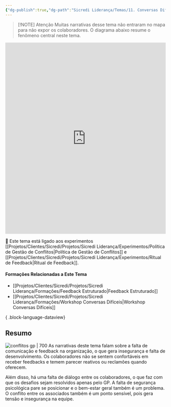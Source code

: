 ```yaml
---
{"dg-publish":true,"dg-path":"Sicredi Liderança/Temas/11. Conversas Difíceis.md","permalink":"/Sicredi Liderança/Temas/11. Conversas Difíceis/"}
---
```


> [!NOTE] Atenção
>  Muitas narrativas desse tema não entraram no mapa para não expor os colaboradores. O diagrama abaixo resume o fenômeno central neste tema.
<iframe src="https://embed.kumu.io/598e4b6df9852be9805829249b81063d" width="100%" height="600" frameborder="0"></iframe>

🔗 Este tema está ligado aos experimentos [[Projetos/Clientes/Sicredi/Projetos/Sicredi Liderança/Experimentos/Política de Gestão de Conflitos\|Política de Gestão de Conflitos]] e [[Projetos/Clientes/Sicredi/Projetos/Sicredi Liderança/Experimentos/Ritual de Feedback\|Ritual de Feedback]].

#### Formações Relacionadas a Este Tema
- [[Projetos/Clientes/Sicredi/Projetos/Sicredi Liderança/Formações/Feedback Estruturado\|Feedback Estruturado]]
- [[Projetos/Clientes/Sicredi/Projetos/Sicredi Liderança/Formações/Workshop Conversas Difíceis\|Workshop Conversas Difíceis]]

{ .block-language-dataview}


## Resumo
![conflitos gp | 700](https://scrdmapa.netlify.app/img/conflitos_gp.png)
As narrativas deste tema falam sobre a falta de comunicação e feedback na organização, o que gera insegurança e falta de desenvolvimento. Os colaboradores não se sentem confortáveis em receber feedbacks e temem parecer reativos ou reclamões quando oferecem. 

Além disso, há uma falta de diálogo entre os  colaboradores, o que faz com que os desafios sejam resolvidos apenas pelo GP. A falta de segurança psicológica pare se posicionar e o  bem-estar geral também é um problema. O conflito entre os associados também é um ponto sensível, pois gera tensão e insegurança na equipe. 
